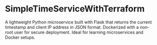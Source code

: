 # SimpleTimeServiceWithTerraform
A lightweight Python microservice built with Flask that returns the current timestamp and client IP address in JSON format. Dockerized with a non-root user for secure deployment. Ideal for learning microservices and Docker setups.
